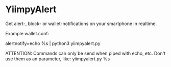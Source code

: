 # YiimpyAlert
Get alert-, block- or  wallet-notifications on your smartphone in realtime.

Example wallet.conf:

alertnotify=echo %s | python3 yiimpyalert.py

ATTENTION:
Commands can only be send when piped with echo, etc.
Don't use them as an parameter, like: yiimpyalert.py %s
